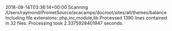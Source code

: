 2018-09-14T03:36:14+00:00
Scanning /Users/raymond/PrometSource/acacamps/docroot/sites/all/themes/balance
Including file extensions: php,inc,module,lib
Processed 1390 lines contained in 32 files.
Processing took 2.3375928401947 seconds.
